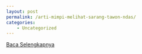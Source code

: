 ```yaml
---
layout: post
permalink: /arti-mimpi-melihat-sarang-tawon-ndas/
categories:
    - Uncategorized
---
```


[Baca Selengkapnya](/10)